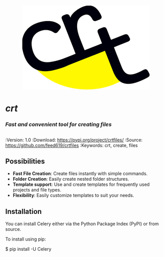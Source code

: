 <p align="center">
<img src="docs/crt_logo_dark_blue.png" />
</p>

<p align="center">
    <em><h1>crt</h1> <h3>Fast and convenient tool for creating files</h3></em>
</p>

##

:Version: 1.0
:Download: https://pypi.org/project/crtfiles/
:Source: https://github.com/feed619/crtfiles
:Keywords: crt, create, files

## Possibilities

- **Fast File Creation**: Create files instantly with simple commands.
- **Folder Creation**: Easily create nested folder structures.
- **Template support**: Use and create templates for frequently used projects and file types.
- **Flexibility**: Easily customize templates to suit your needs.

## Installation

You can install Celery either via the Python Package Index (PyPI) or from source.

To install using pip:

$ pip install -U Celery
